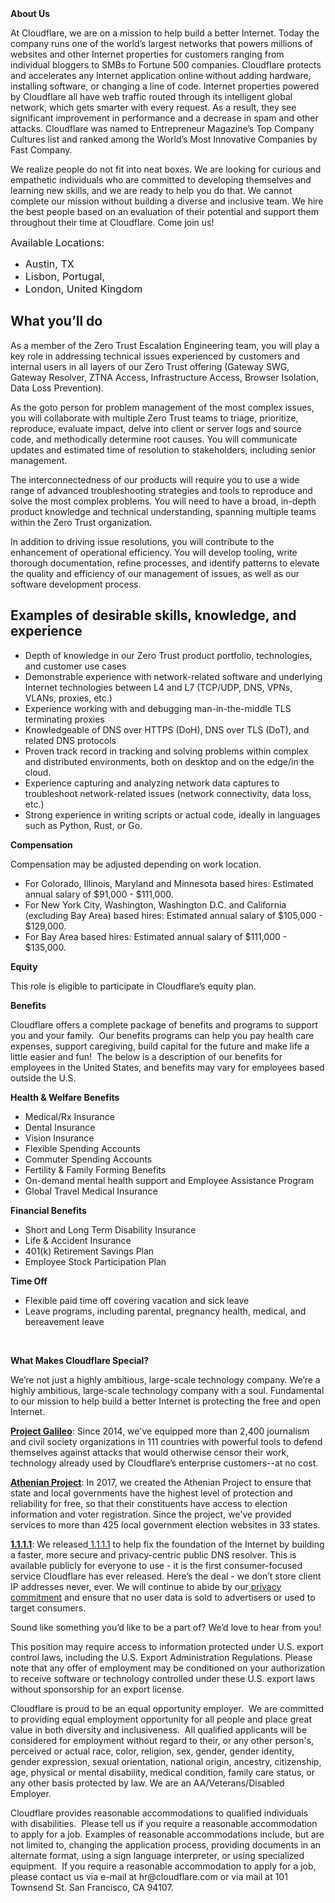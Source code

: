 <div class="content-intro">
	<div><strong>About Us</strong></div>
	<div>
		<p>At Cloudflare, we are on a mission to help build a better Internet. Today the company runs one of the world’s largest networks that powers millions of websites and other Internet properties for customers ranging from individual bloggers to SMBs to Fortune 500 companies. Cloudflare protects and accelerates any Internet application online without adding hardware, installing software, or changing a line of code. Internet properties powered by Cloudflare all have web traffic routed through its intelligent global network, which gets smarter with every request. As a result, they see significant improvement in performance and a decrease in spam and other attacks. Cloudflare was named to Entrepreneur Magazine’s Top Company Cultures list and ranked among the World’s Most Innovative Companies by Fast Company.&nbsp;</p>
		<p><span style="font-weight: 400;">We realize people do not fit into neat boxes. We are looking for curious and empathetic individuals who are committed to developing themselves and learning new skills, and we are ready to help you do that. We cannot complete our mission without building a diverse and inclusive team. We hire the best people based on an evaluation of their potential and support them throughout their time at Cloudflare. Come join us!&nbsp;</span></p>
	</div>
</div>
<p><span style="font-size: 12pt;">Available Locations:&nbsp;</span></p>
<ul>
	<li><span style="font-size: 12pt;">Austin, TX</span></li>
	<li><span style="font-size: 12pt;">Lisbon, Portugal, </span></li>
	<li><span style="font-size: 12pt;">London, United Kingdom</span></li>
</ul>
<h2>What you’ll do</h2>
<p>As a member of the Zero Trust Escalation Engineering team, you will play a key role in addressing technical issues experienced by customers and internal users in all layers of our Zero Trust offering (Gateway SWG, Gateway Resolver, ZTNA Access, Infrastructure Access, Browser Isolation, Data Loss Prevention).</p>
<p>As the goto person for problem management of the most complex issues, you will collaborate with multiple Zero Trust teams to triage, prioritize, reproduce, evaluate impact, delve into client or server logs and source code, and methodically determine root causes. You will communicate updates and estimated time of resolution to stakeholders, including senior management.</p>
<p>The interconnectedness of our products will require you to use a wide range of advanced troubleshooting strategies and tools to reproduce and solve the most complex problems. You will need to have a broad, in-depth product knowledge and technical understanding, spanning multiple teams within the Zero Trust organization.</p>
<p>In addition to driving issue resolutions, you will contribute to the enhancement of operational efficiency. You will develop tooling, write thorough documentation, refine processes, and identify patterns to elevate the quality and efficiency of our management of issues, as well as our software development process.</p>
<h2>Examples of desirable skills, knowledge, and experience</h2>
<ul>
	<li>Depth of knowledge in our Zero Trust product portfolio, technologies, and customer use cases</li>
	<li>Demonstrable experience with network-related software and underlying Internet technologies between L4 and L7 (TCP/UDP, DNS, VPNs, VLANs, proxies, etc.)</li>
	<li>Experience working with and debugging man-in-the-middle TLS terminating proxies</li>
	<li>Knowledgeable of DNS over HTTPS (DoH), DNS over TLS (DoT), and related DNS protocols</li>
	<li>Proven track record in tracking and solving problems within complex and distributed environments, both on desktop and on the edge/in the cloud.</li>
	<li>Experience capturing and analyzing network data captures to troubleshoot network-related issues (network connectivity, data loss, etc.)</li>
	<li>Strong experience in writing scripts or actual code, ideally in languages such as Python, Rust, or Go.</li>
</ul>
<p><strong>Compensation</strong></p>
<p>Compensation may be adjusted depending on work location.</p>
<ul>
	<li><span data-sheets-root="1">For Colorado, Illinois, Maryland and Minnesota based hires: Estimated annual salary of $91,000 - $111,000.</span></li>
	<li><span data-sheets-root="1">For New York City, Washington, Washington D.C. and California (excluding Bay Area) based hires: Estimated annual salary of $105,000 - $129,000.</span></li>
	<li><span data-sheets-root="1">For Bay Area based hires: Estimated annual salary of $111,000 - $135,000.</span></li>
</ul>
<p><strong>Equity</strong></p>
<p>This role is eligible to participate in Cloudflare’s equity plan.</p>
<p><strong>Benefits</strong></p>
<p>Cloudflare offers a complete package of benefits and programs to support you and your family.&nbsp; Our benefits programs can help you pay health care expenses, support caregiving, build capital for the future and make life a little easier and fun!&nbsp; The below is a description of our benefits for employees in the United States, and benefits may vary for employees based outside the U.S.</p>
<p><strong>Health &amp; Welfare Benefits</strong></p>
<ul>
	<li>Medical/Rx Insurance</li>
	<li>Dental Insurance</li>
	<li>Vision Insurance</li>
	<li>Flexible Spending Accounts</li>
	<li>Commuter Spending Accounts</li>
	<li>Fertility &amp; Family Forming Benefits</li>
	<li>On-demand mental health support and Employee Assistance Program</li>
	<li>Global Travel Medical Insurance</li>
</ul>
<p><strong>Financial Benefits</strong></p>
<ul>
	<li>Short and Long Term Disability Insurance</li>
	<li>Life &amp; Accident Insurance</li>
	<li>401(k) Retirement Savings Plan</li>
	<li>Employee Stock Participation Plan</li>
</ul>
<p><strong>Time Off</strong></p>
<ul>
	<li>Flexible paid time off covering vacation and sick leave</li>
	<li>Leave programs, including parental, pregnancy health, medical, and bereavement leave</li>
</ul>
<p>&nbsp;</p>
<div class="content-conclusion">
	<p><strong>What Makes Cloudflare Special?</strong></p>
	<p><span style="font-weight: 400;">We’re not just a highly ambitious, large-scale technology company. We’re a highly ambitious, large-scale technology company with a soul. Fundamental to our mission to help build a better Internet is protecting the free and open Internet.</span></p>
	<p><a href="https://blog.cloudflare.com/protecting-free-expression-online/"><strong>Project Galileo</strong></a><span style="font-weight: 400;">: Since 2014, we've equipped more than 2,400 journalism and civil society organizations in 111 countries with powerful tools to defend themselves against attacks that would otherwise censor their work, technology already used by Cloudflare’s enterprise customers--at no cost.</span></p>
	<p><strong><a href="https://www.cloudflare.com/athenian/">Athenian Project</a></strong><span style="font-weight: 400;">: In 2017, we created the Athenian Project to ensure that state and local governments have the highest level of protection and reliability for free, so that their constituents have access to election information and voter registration. Since the project, we've provided services to more than 425 local government election websites in 33 states.</span></p>
	<p><a href="https://1.1.1.1/"><strong>1.1.1.1</strong></a><span style="font-weight: 400;">: We released</span><a href="https://1.1.1.1/"> <span style="font-weight: 400;">1.1.1.1</span></a><span style="font-weight: 400;"> to help fix the foundation of the Internet by building a faster, more secure and privacy-centric public DNS resolver. This is available publicly for everyone to use - it is the first consumer-focused service Cloudflare has ever released. Here’s the deal - we don’t store client IP addresses never, ever. We will continue to abide by our</span><a href="https://developers.cloudflare.com/1.1.1.1/privacy/public-dns-resolver"> privacy commitment</a><span style="font-weight: 400;"> and ensure that no user data is sold to advertisers or used to target consumers.</span></p>
	<p><span style="font-weight: 400;">Sound like something you’d like to be a part of? We’d love to hear from you!</span></p>
	<p><span style="font-weight: 400;">This position may require access to information protected under U.S. export control laws, including the U.S. Export Administration Regulations. Please note that any offer of employment may be conditioned on your authorization to receive software or technology controlled under these U.S. export laws without sponsorship for an export license.</span></p>
	<p><span style="font-weight: 400;">Cloudflare is proud to be an equal opportunity employer. &nbsp;We are committed to providing equal employment opportunity for all people and place great value in both diversity and inclusiveness. &nbsp;All qualified applicants will be considered for employment without regard to their, or any other person's, perceived or actual</span> <span style="font-weight: 400;">race, color, religion, sex, gender, gender identity, gender expression, sexual orientation, national origin, ancestry, citizenship, age, physical or mental disability, medical condition, family care status, or any other basis protected by law. </span><span style="font-weight: 400;">We are an AA/Veterans/Disabled Employer.</span></p>
	<p><span style="font-weight: 400;">Cloudflare provides reasonable accommodations to qualified individuals with disabilities. &nbsp;Please tell us if you require a reasonable accommodation to apply for a job. Examples of reasonable accommodations include, but are not limited to, changing the application process, providing documents in an alternate format, using a sign language interpreter, or using specialized equipment. &nbsp;If you require a reasonable accommodation to apply for a job, please contact us via e-mail at </span><span style="font-weight: 400;">hr@cloudflare.com</span><span style="font-weight: 400;"> or via mail at 101 Townsend St. San Francisco, CA 94107.</span></p>
</div>